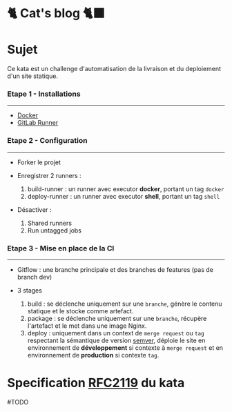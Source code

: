 # 🐈 **Cat's blog** 🐈‍⬛

# Sujet

Ce kata est un challenge d'automatisation de la livraison et du deploiement d'un site statique.
 

### Etape 1 - Installations
___
- [Docker](https://docs.docker.com/get-docker/) 
- [GitLab Runner](https://docs.gitlab.com/runner/install/)

### Etape 2 - Configuration
___
- Forker le projet 
- Enregistrer 2 runners : 

    1. build-runner  : un runner avec executor **docker**, portant un tag `docker`
    2. deploy-runner : un runner avec executor **shell**, portant un tag `shell`

- Désactiver :

    1. Shared runners
    2. Run untagged jobs

### Etape 3 - Mise en place de la CI
___
- Gitflow : une branche principale et des branches de features (pas de branch dev)
- 3 stages 

    1. build   : se déclenche uniquement sur une `branche`, génère le contenu statique et le stocke comme artefact.
    2. package : se déclenche uniquement sur une `branche`, récupère l'artefact et le met dans une image Nginx.
    3. deploy  : uniquement dans un context de `merge request` ou `tag` respectant la sémantique de version [semver](https://semver.org/lang/fr), déploie le site en environnement de **développement** si contexte à `merge request` et en environnement de **production** si contexte `tag`.


# Specification [RFC2119](https://microformats.org/wiki/rfc-2119-fr) du kata

#TODO